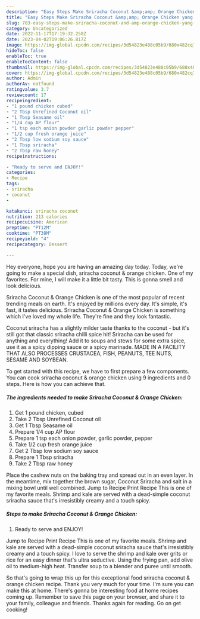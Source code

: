 ```yaml
---
description: "Easy Steps Make Sriracha Coconut &amp;amp; Orange Chicken yang Very Delicious"
title: "Easy Steps Make Sriracha Coconut &amp;amp; Orange Chicken yang Very Delicious"
slug: 783-easy-steps-make-sriracha-coconut-and-amp-orange-chicken-yang-very-delicious
category: Uncategorized
date: 2022-11-17T17:19:32.258Z
date: 2023-04-02T19:06:26.817Z
image: https://img-global.cpcdn.com/recipes/3d54823e488c05b9/680x482cq70/sriracha-coconut-orange-chicken-recipe-main-photo.jpg
hideToc: false
enableToc: true
enableTocContent: false
thumbnail: https://img-global.cpcdn.com/recipes/3d54823e488c05b9/680x482cq70/sriracha-coconut-orange-chicken-recipe-main-photo.jpg
cover: https://img-global.cpcdn.com/recipes/3d54823e488c05b9/680x482cq70/sriracha-coconut-orange-chicken-recipe-main-photo.jpg
author: Admin
authorAv: notfound
ratingvalue: 3.7
reviewcount: 17
recipeingredient:
- "1 pound chicken cubed"
- "2 Tbsp Unrefined Coconut oil"
- "1 Tbsp Seasame oil"
- "1/4 cup AP flour"
- "1 tsp each onion powder garlic powder pepper"
- "1/2 cup fresh orange juice"
- "2 Tbsp low sodium soy sauce"
- "1 Tbsp sriracha"
- "2 Tbsp raw honey"
recipeinstructions:

- "Ready to serve and ENJOY!"
categories:
- Recipe
tags:
- sriracha
- coconut
- 

katakunci: sriracha coconut  
nutrition: 213 calories
recipecuisine: American
preptime: "PT12M"
cooktime: "PT38M"
recipeyield: "4"
recipecategory: Dessert

---
```



Hey everyone, hope you are having an amazing day today. Today, we're going to make a special dish, sriracha coconut &amp; orange chicken. One of my favorites. For mine, I will make it a little bit tasty. This is gonna smell and look delicious.

Sriracha Coconut &amp; Orange Chicken is one of the most popular of recent trending meals on earth. It's enjoyed by millions every day. It's simple, it's fast, it tastes delicious. Sriracha Coconut &amp; Orange Chicken is something which I've loved my whole life. They're fine and they look fantastic.

Coconut sriracha has a slightly milder taste thanks to the coconut - but it&#39;s still got that classic sriracha chilli spice hit! Sriracha can be used for anything and everything! Add it to soups and stews for some extra spice, use it as a spicy dipping sauce or a spicy marinade. MADE IN A FACILITY THAT ALSO PROCESSES CRUSTACEA, FISH, PEANUTS, TEE NUTS, SESAME AND SOYBEAN.


To get started with this recipe, we have to first prepare a few components. You can cook sriracha coconut &amp; orange chicken using 9 ingredients and 0 steps. Here is how you can achieve that.

<!--inarticleads1-->

##### The ingredients needed to make Sriracha Coconut &amp; Orange Chicken:

1. Get 1 pound chicken, cubed
1. Take 2 Tbsp Unrefined Coconut oil
1. Get 1 Tbsp Seasame oil
1. Prepare 1/4 cup AP flour
1. Prepare 1 tsp each onion powder, garlic powder, pepper
1. Take 1/2 cup fresh orange juice
1. Get 2 Tbsp low sodium soy sauce
1. Prepare 1 Tbsp sriracha
1. Take 2 Tbsp raw honey


Place the cashew nuts on the baking tray and spread out in an even layer. In the meantime, mix together the brown sugar, Coconut Sriracha and salt in a mixing bowl until well combined. Jump to Recipe Print Recipe This is one of my favorite meals. Shrimp and kale are served with a dead-simple coconut sriracha sauce that&#39;s irresistibly creamy and a touch spicy. 

<!--inarticleads2-->

##### Steps to make Sriracha Coconut &amp; Orange Chicken:


1. Ready to serve and ENJOY!

Jump to Recipe Print Recipe This is one of my favorite meals. Shrimp and kale are served with a dead-simple coconut sriracha sauce that&#39;s irresistibly creamy and a touch spicy. I love to serve the shrimp and kale over grits or rice for an easy dinner that&#39;s ultra seductive. Using the frying pan, add olive oil to medium-high heat. Transfer soup to a blender and puree until smooth. 

So that's going to wrap this up for this exceptional food sriracha coconut &amp; orange chicken recipe. Thank you very much for your time. I'm sure you can make this at home. There's gonna be interesting food at home recipes coming up. Remember to save this page on your browser, and share it to your family, colleague and friends. Thanks again for reading. Go on get cooking!
